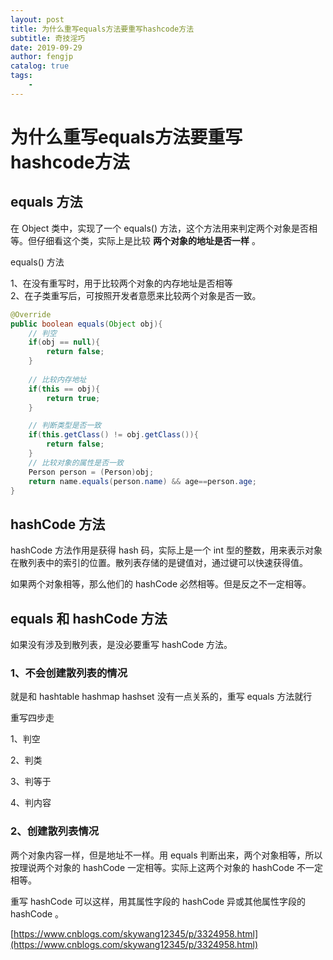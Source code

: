 ```yaml
---
layout: post
title: 为什么重写equals方法要重写hashcode方法
subtitle: 奇技淫巧
date: 2019-09-29
author: fengjp
catalog: true
tags:
    - 
---
```


#   为什么重写equals方法要重写hashcode方法


##  equals 方法

在 Object 类中，实现了一个 equals() 方法，这个方法用来判定两个对象是否相等。但仔细看这个类，实际上是比较 __两个对象的地址是否一样__ 。

equals() 方法

1、在没有重写时，用于比较两个对象的内存地址是否相等  
2、在子类重写后，可按照开发者意愿来比较两个对象是否一致。

```java
@Override
public boolean equals(Object obj){
    // 判空
    if(obj == null){  
        return false;  
    }
        
    // 比较内存地址
    if(this == obj){  
        return true;  
    }  

    // 判断类型是否一致
    if(this.getClass() != obj.getClass()){
        return false;
    }  
    // 比较对象的属性是否一致
    Person person = (Person)obj;
    return name.equals(person.name) && age==person.age;
} 
```

##  hashCode 方法

hashCode 方法作用是获得 hash 码，实际上是一个 int 型的整数，用来表示对象在散列表中的索引的位置。散列表存储的是键值对，通过键可以快速获得值。

如果两个对象相等，那么他们的 hashCode 必然相等。但是反之不一定相等。

##  equals 和 hashCode 方法

如果没有涉及到散列表，是没必要重写 hashCode 方法。

### 1、不会创建散列表的情况

就是和 hashtable hashmap hashset 没有一点关系的，重写 equals 方法就行

重写四步走

1、判空

2、判类

3、判等于

4、判内容

### 2、创建散列表情况

两个对象内容一样，但是地址不一样。用 equals 判断出来，两个对象相等，所以按理说两个对象的 hashCode 一定相等。实际上这两个对象的 hashCode 不一定相等。

重写 hashCode 可以这样，用其属性字段的 hashCode 异或其他属性字段的 hashCode 。


[https://www.cnblogs.com/skywang12345/p/3324958.html](https://www.cnblogs.com/skywang12345/p/3324958.html)